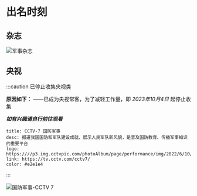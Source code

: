 # 出名时刻

## 杂志

![军事杂志](https://docs.mwdocs.info/mivvx7qq.png)

## 央视

:::caution 已停止收集央视类

**原因如下：**
——已成为央视常客，为了减轻工作量，即 *2023年10月4日* 起停止收集

***如有兴趣请自行前往观看***

```component VPCard
title: CCTV-7 国防军事
desc: 报道我国国防和军队建设成就、展示人民军队新风貌，是普及国防教育、传播军事知识的重要平台
logo: https:////p3.img.cctvpic.com/photoAlbum/page/performance/img/2022/6/10/1654828698005_552.png
link: https://tv.cctv.com/cctv7/
color: #e2e1e4
```

:::

![国防军事-CCTV 7](https://docs.mwdocs.info/Dlirlxz1.png)
